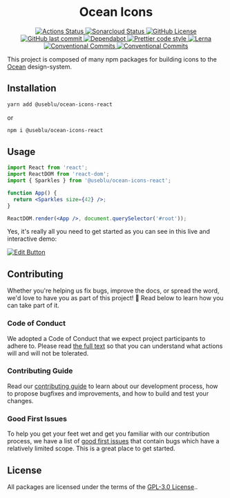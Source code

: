 <h1 align="center">Ocean Icons</h1>

<p align="center">
  <a href="https://github.com/Pagnet/ocean-icons/actions">
    <img alt="Actions Status" src="https://github.com/Pagnet/ocean-icons/workflows/CI/badge.svg">
  </a>
  <a href="https://sonarcloud.io/dashboard?id=Pagnet_ocean-icons">
    <img alt="Sonarcloud Status" src="https://sonarcloud.io/api/project_badges/measure?project=Pagnet_ocean-icons&metric=alert_status">
  </a>
  <a href="https://github.com/Pagnet/ocean-icons/blob/master/LICENSE">
    <img alt="GitHub License" src="https://img.shields.io/github/license/Pagnet/ocean-icons">
  </a>
  <a href="https://github.com/Pagnet/ocean-icons/graphs/commit-activity">
    <img alt="GitHub last commit" src="https://img.shields.io/github/last-commit/Pagnet/ocean-icons">
  </a>
  <a href="https://github.com/Pagnet/ocean-icons/network/updates">
    <img alt="Dependabot" src="https://img.shields.io/badge/Dependabot-enabled-brightgreen">
  </a>
  <a href="https://github.com/prettier/prettier">
    <img alt="Prettier code style" src="https://img.shields.io/badge/code_style-prettier-ff69b4.svg">
  </a>
  <a href="https://lerna.js.org/">
    <img alt="Lerna" src="https://img.shields.io/badge/maintained%20with-lerna-cc00ff.svg">
  </a>
  <a href="https://conventionalcommits.org">
    <img alt="Conventional Commits" src="https://img.shields.io/badge/Conventional%20Commits-1.0.0-yellow.svg">
  </a>
  <a href="http://makeapullrequest.com">
    <img alt="Conventional Commits" src="https://img.shields.io/badge/PRs-welcome-brightgreen.svg">
  </a>
</p>

This project is composed of many npm packages for building icons to the [Ocean](https://zeroheight.com/9c9b2b3aa/p/257272-ocean-ds/t/968532) design-system.

## Installation

```sh
yarn add @useblu/ocean-icons-react
```

or

```sh
npm i @useblu/ocean-icons-react
```

## Usage

```jsx
import React from 'react';
import ReactDOM from 'react-dom';
import { Sparkles } from '@useblu/ocean-icons-react';

function App() {
  return <Sparkles size={42} />;
}

ReactDOM.render(<App />, document.querySelector('#root'));
```

Yes, it's really all you need to get started as you can see in this live and interactive demo:

[![Edit Button](https://codesandbox.io/static/img/play-codesandbox.svg)](https://codesandbox.io/s/ocean-icons-ilimo)

## Contributing

Whether you're helping us fix bugs, improve the docs, or spread the word, we'd love to have you as part of this project! :blue_heart: Read below to learn how you can take part of it.

### Code of Conduct

We adopted a Code of Conduct that we expect project participants to adhere to. Please read [the full text](.github/CODE_OF_CONDUCT.md) so that you can understand what actions will and will not be tolerated.

### Contributing Guide

Read our [contributing guide](.github/CONTRIBUTING.md) to learn about our development process, how to propose bugfixes and improvements, and how to build and test your changes.

### Good First Issues

To help you get your feet wet and get you familiar with our contribution process, we have a list of [good first issues](https://github.com/Pagnet/ocean-icons/labels/good%20first%20issue) that contain bugs which have a relatively limited scope. This is a great place to get started.

## License

All packages are licensed under the terms of the [GPL-3.0 License](LICENSE)..
